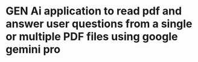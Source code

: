 # GEN Ai application to read pdf and answer user questions from a single or multiple PDF files using google gemini pro
